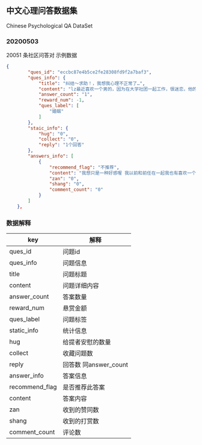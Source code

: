 ## 中文心理问答数据集  
Chinese Psychological QA DataSet



### 20200503
20051 条社区问答对
示例数据
```  json
{
        "ques_id": "eccbc87e4b5ce2fe28308fd9f2a7baf3",
        "ques_info": {
            "title": "纠结～求助！，我想我心理不正常了…",
            "content": "lz最近喜欢一个男的，因为在大学社团一起工作，很迷恋，他的幽默风趣，他的踏实稳重… \r\n重点是！我现在有对象，因为大一的时候和高中的对象分了后随便找的一个，不是很喜欢也不是很讨厌的那种，只是不喜欢一个人那么寂寞… \r\n重点是！我现在喜欢的男的也有对象，据打听也是刚在一起的… \r\n很久都没有那么喜欢一个人了，以为自己再也找不到这种感觉了，现在满脑子都是他，也不知道该怎么面对我现在的对象了…哎，我怎么可以这",
            "answer_count": "1",
            "reward_num": -1,
            "ques_label": [
                "婚姻"
            ]
        },
        "staic_info": {
            "hug": "0",
            "collect": "0",
            "reply": "1个回答"
        },
        "answers_info": [
            {
                "recommend_flag": "不推荐",
                "content": "我想只是一种好感喔 我以前和前任在一起我也有喜欢一个男生 心理上单纯的喜欢 对方也有女友 是那种知道不可能一起但默默喜欢 也纠结我好久。所以我想你应该是一样 还有 如果还是不那么喜欢你男友的话不妨考虑清楚？不要为了寂寞就一起 也不能伤害他呀。纯粹建议\n",
                "zan": "0",
                "shang": "0",
                "comment_count": "0"
            }
        ]
    },
```
### 数据解释

|key| 解释|
|----|----|
|ques_id| 问题id|
|ques_info| 问题信息|
|title| 问题标题|
|content|问题详细内容|
|answer_count| 答案数量|
|reward_num|悬赏金额|
|ques_label|问题标签|
|static_info|统计信息|
|hug|给提者安慰的数量|
|collect|收藏问题数|
|reply|回答数 同answer_count|
|answer_info|答案信息|
|recommend_flag|是否推荐此答案|
|content|答案内容|
|zan|收到的赞同数|
|shang|收到的打赏数|
|comment_count|评论数|

